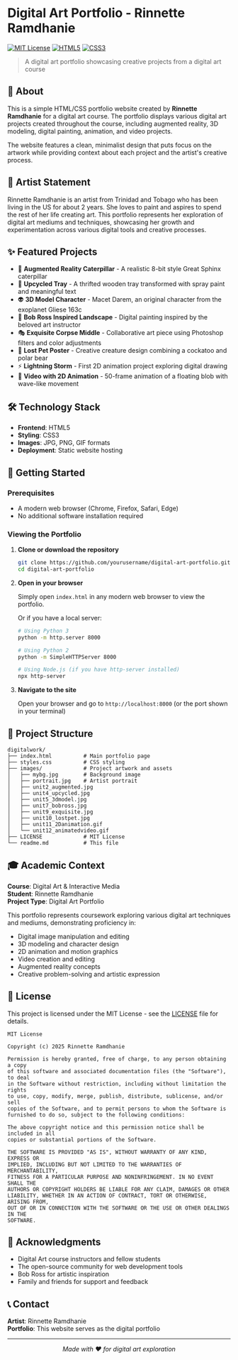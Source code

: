# Digital Art Portfolio - Rinnette Ramdhanie

[![MIT License](https://img.shields.io/badge/License-MIT-green.svg)](https://choosealicense.com/licenses/mit/)
[![HTML5](https://img.shields.io/badge/HTML5-E34F26?style=flat&logo=html5&logoColor=white)](https://developer.mozilla.org/en-US/docs/Web/HTML)
[![CSS3](https://img.shields.io/badge/CSS3-1572B6?style=flat&logo=css3&logoColor=white)](https://developer.mozilla.org/en-US/docs/Web/CSS)

> A digital art portfolio showcasing creative projects from a digital art course

## 📖 About

This is a simple HTML/CSS portfolio website created by **Rinnette Ramdhanie** for a digital art course. The portfolio displays various digital art projects created throughout the course, including augmented reality, 3D modeling, digital painting, animation, and video projects.

The website features a clean, minimalist design that puts focus on the artwork while providing context about each project and the artist's creative process.

## 🎨 Artist Statement

Rinnette Ramdhanie is an artist from Trinidad and Tobago who has been living in the US for about 2 years. She loves to paint and aspires to spend the rest of her life creating art. This portfolio represents her exploration of digital art mediums and techniques, showcasing her growth and experimentation across various digital tools and creative processes.

## ✨ Featured Projects

- 🐛 **Augmented Reality Caterpillar** - A realistic 8-bit style Great Sphinx caterpillar
- 🎨 **Upcycled Tray** - A thrifted wooden tray transformed with spray paint and meaningful text
- 👽 **3D Model Character** - Macet Darem, an original character from the exoplanet Gliese 163c
- 🌲 **Bob Ross Inspired Landscape** - Digital painting inspired by the beloved art instructor
- 🎭 **Exquisite Corpse Middle** - Collaborative art piece using Photoshop filters and color adjustments
- 🐾 **Lost Pet Poster** - Creative creature design combining a cockatoo and polar bear
- ⚡ **Lightning Storm** - First 2D animation project exploring digital drawing
- 🌊 **Video with 2D Animation** - 50-frame animation of a floating blob with wave-like movement

## 🛠️ Technology Stack

- **Frontend**: HTML5
- **Styling**: CSS3
- **Images**: JPG, PNG, GIF formats
- **Deployment**: Static website hosting

## 🚀 Getting Started

### Prerequisites

- A modern web browser (Chrome, Firefox, Safari, Edge)
- No additional software installation required

### Viewing the Portfolio

1. **Clone or download the repository**
   ```bash
   git clone https://github.com/yourusername/digital-art-portfolio.git
   cd digital-art-portfolio
   ```

2. **Open in your browser**
   
   Simply open `index.html` in any modern web browser to view the portfolio.

   Or if you have a local server:
   ```bash
   # Using Python 3
   python -m http.server 8000
   
   # Using Python 2
   python -m SimpleHTTPServer 8000
   
   # Using Node.js (if you have http-server installed)
   npx http-server
   ```

3. **Navigate to the site**
   
   Open your browser and go to `http://localhost:8000` (or the port shown in your terminal)

## 📁 Project Structure

```
digitalwork/
├── index.html          # Main portfolio page
├── styles.css          # CSS styling
├── images/             # Project artwork and assets
│   ├── mybg.jpg        # Background image
│   ├── portrait.jpg    # Artist portrait
│   ├── unit2_augmented.jpg
│   ├── unit4_upcycled.jpg
│   ├── unit5_3dmodel.jpg
│   ├── unit7_bobross.jpg
│   ├── unit9_exquisite.jpg
│   ├── unit10_lostpet.jpg
│   ├── unit11_2Danimation.gif
│   └── unit12_animatedvideo.gif
├── LICENSE             # MIT License
└── readme.md           # This file
```

## 🎓 Academic Context

**Course**: Digital Art & Interactive Media  
**Student**: Rinnette Ramdhanie  
**Project Type**: Digital Art Portfolio  

This portfolio represents coursework exploring various digital art techniques and mediums, demonstrating proficiency in:
- Digital image manipulation and editing
- 3D modeling and character design
- 2D animation and motion graphics
- Video creation and editing
- Augmented reality concepts
- Creative problem-solving and artistic expression

## 📄 License

This project is licensed under the MIT License - see the [LICENSE](LICENSE) file for details.

```
MIT License

Copyright (c) 2025 Rinnette Ramdhanie

Permission is hereby granted, free of charge, to any person obtaining a copy
of this software and associated documentation files (the "Software"), to deal
in the Software without restriction, including without limitation the rights
to use, copy, modify, merge, publish, distribute, sublicense, and/or sell
copies of the Software, and to permit persons to whom the Software is
furnished to do so, subject to the following conditions:

The above copyright notice and this permission notice shall be included in all
copies or substantial portions of the Software.

THE SOFTWARE IS PROVIDED "AS IS", WITHOUT WARRANTY OF ANY KIND, EXPRESS OR
IMPLIED, INCLUDING BUT NOT LIMITED TO THE WARRANTIES OF MERCHANTABILITY,
FITNESS FOR A PARTICULAR PURPOSE AND NONINFRINGEMENT. IN NO EVENT SHALL THE
AUTHORS OR COPYRIGHT HOLDERS BE LIABLE FOR ANY CLAIM, DAMAGES OR OTHER
LIABILITY, WHETHER IN AN ACTION OF CONTRACT, TORT OR OTHERWISE, ARISING FROM,
OUT OF OR IN CONNECTION WITH THE SOFTWARE OR THE USE OR OTHER DEALINGS IN THE
SOFTWARE.
```

## 🙏 Acknowledgments

- Digital Art course instructors and fellow students
- The open-source community for web development tools
- Bob Ross for artistic inspiration
- Family and friends for support and feedback

## 📞 Contact

**Artist**: Rinnette Ramdhanie  
**Portfolio**: This website serves as the digital portfolio

---

<div align="center">
  
*Made with ❤️ for digital art exploration*

</div>
